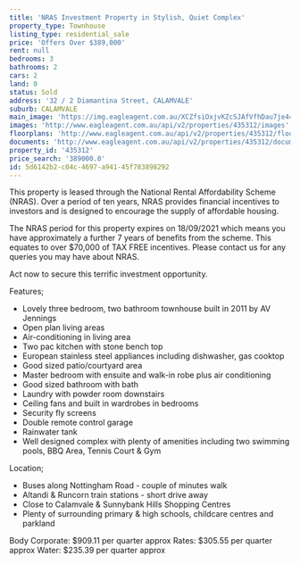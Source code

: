 ```yaml
---
title: 'NRAS Investment Property in Stylish, Quiet Complex'
property_type: Townhouse
listing_type: residential_sale
price: 'Offers Over $389,000'
rent: null
bedrooms: 3
bathrooms: 2
cars: 2
land: 0
status: Sold
address: '32 / 2 Diamantina Street, CALAMVALE'
suburb: CALAMVALE
main_image: 'https://img.eagleagent.com.au/XCZfsiOxjvKZcSJAfVfhDau7je4=/1280x854/smart/https://s3-us-west-2.amazonaws.com/eagleagent-orig/images/6823085/117896799-image-M.jpg'
images: 'http://www.eagleagent.com.au/api/v2/properties/435312/images'
floorplans: 'http://www.eagleagent.com.au/api/v2/properties/435312/floorplans'
documents: 'http://www.eagleagent.com.au/api/v2/properties/435312/documents'
property_id: '435312'
price_search: '389000.0'
id: 5d6142b2-c04c-4697-a941-45f783898292
---
```

This property is leased through the National Rental Affordability Scheme (NRAS). Over a period of ten years, NRAS provides financial incentives to investors and is designed to encourage the supply of affordable housing.

The NRAS period for this property expires on 18/09/2021 which means you have approximately a further 7 years of benefits from the scheme. This equates to over $70,000 of TAX FREE incentives. Please contact us for any queries you may have about NRAS.

Act now to secure this terrific investment opportunity.

Features;
* Lovely three bedroom, two bathroom townhouse built in 2011 by AV Jennings
* Open plan living areas
* Air-conditioning in living area
* Two pac kitchen with stone bench top
* European stainless steel appliances including dishwasher, gas cooktop
* Good sized patio/courtyard area
* Master bedroom with ensuite and walk-in robe plus air conditioning
* Good sized bathroom with bath
* Laundry with powder room downstairs
* Ceiling fans and built in wardrobes in bedrooms
* Security fly screens
* Double remote control garage
* Rainwater tank
* Well designed complex with plenty of amenities including two swimming pools, BBQ Area, Tennis Court & Gym

Location;
* Buses along Nottingham Road - couple of minutes walk
* Altandi & Runcorn train stations - short drive away
* Close to Calamvale & Sunnybank Hills Shopping Centres
* Plenty of surrounding primary & high schools, childcare centres and parkland

Body Corporate: $909.11 per quarter approx
Rates: $305.55 per quarter approx
Water: $235.39 per quarter approx